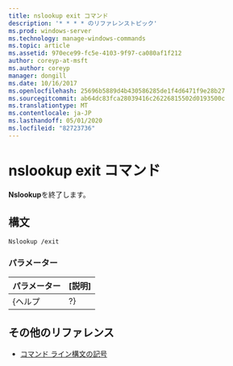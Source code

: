 ```yaml
---
title: nslookup exit コマンド
description: '* * * * のリファレンストピック'
ms.prod: windows-server
ms.technology: manage-windows-commands
ms.topic: article
ms.assetid: 970ece99-fc5e-4103-9f97-ca080af1f212
author: coreyp-at-msft
ms.author: coreyp
manager: dongill
ms.date: 10/16/2017
ms.openlocfilehash: 25696b5889d4b430586285de1f4d6471f9e28b27
ms.sourcegitcommit: ab64dc83fca28039416c26226815502d0193500c
ms.translationtype: MT
ms.contentlocale: ja-JP
ms.lasthandoff: 05/01/2020
ms.locfileid: "82723736"
---
```

# <a name="nslookup-exit-command"></a>nslookup exit コマンド



**Nslookup**を終了します。

## <a name="syntax"></a>構文

```
Nslookup /exit
```

### <a name="parameters"></a>パラメーター

| パラメーター | [説明] |
|-----------|-------------|
|   {ヘルプ   |     ?}      |

## <a name="additional-references"></a>その他のリファレンス

- [コマンド ライン構文の記号](command-line-syntax-key.md)